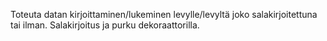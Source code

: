 Toteuta datan kirjoittaminen/lukeminen levylle/levyltä joko salakirjoitettuna tai ilman. 
Salakirjoitus ja purku dekoraattorilla.
